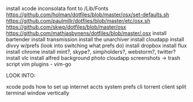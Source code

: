 install xcode
inconsolata font to /Lib/Fonts
https://github.com/holman/dotfiles/blob/master/osx/set-defaults.sh https://github.com/paulmillr/dotfiles/blob/master/etc/osx.sh https://github.com/skwp/dotfiles/blob/master/osx https://github.com/mathiasbynens/dotfiles/blob/master/.osx
install bartender
install transmission
install the unarchiver
install cloudapp
install divvy w/prefs (look into switching what prefs do)
install dropbox
install flux
install chrome
install mint?, skype?, simpholders?, webstorm?, twitter?
install vlc
install alfred
background photo
cloudapp screenshots -> trash script
vim plugins - vim-go



LOOK INTO:

xcode pods
how to set up internet accts system prefs
cli torrent client
split terminal window vertically
